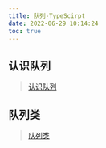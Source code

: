 ```yaml
---
title: 队列-TypeScirpt
date: 2022-06-29 10:14:24
toc: true
---
```


## 认识队列
>[认识队列](/All/algorithm-ts/Queue/knowledge "认识队列")

## 队列类
>[队列类](/All/algorithm-ts/Queue/QueueClass "队列类")
